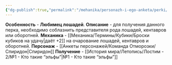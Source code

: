 ```yaml
---
{"dg-publish":true,"permalink":"/mehanika/personazh-i-ego-anketa/perki/lyubimecz-loshadej/"}
---
```


**Особенность** - **Любимец лошадей**.
**Описание** - для получения данного перка, необходимо соблазнить представителя рода лошадей, кентавров или оборотней. 
**Механика** - [[Механика/Термины/Кубики/Броски кубиков на удачу\|даёт +2]] на очарование лошадей, кентавров и оборотней.
**Персонаж** - [[Анкеты персонажей/Команда Отморозки/Спиридон\|Спиридон]]
**Получение** - [[История мира/Летопись/Лостим - 2/№1 - Кто такие “эльфы”\|№1 - Кто такие “эльфы”]]